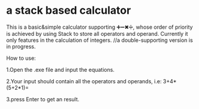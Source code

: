 # a stack based calculator
This is a basic&amp;simple calculator supporting ➕➖✖➗, whose order of priority is achieved by using Stack to store all operators and operand. Currently it only features in the calculation of integers. //a double-supporting version is in progress.

How to use:

1.Open the .exe file and input the equations. 

2.Your input should contain all the operators and operands, i.e: 3+4*(5+2*1)=

3.press Enter to get an result.
